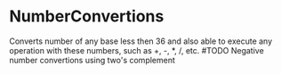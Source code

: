 # NumberConvertions
Converts number of any base less then 36 and also able to execute any operation with these numbers, such as +, -, *, /, etc. 
#TODO
Negative number convertions using two's complement

